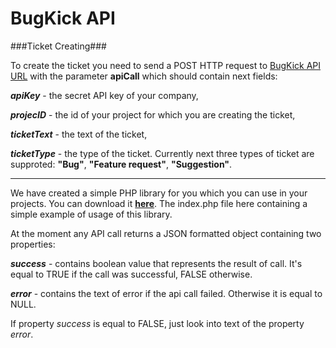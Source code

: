 # BugKick API #

###Ticket Creating###

To create the ticket you need to send a POST HTTP request 
to [BugKick API URL](https://bugkick.com/api "BugKick API URL") 
with the parameter **apiCall** which should contain next fields:

***apiKey*** - the secret API key of your company,

***projecID*** - the id of your project for which you are creating the ticket,

***ticketText*** - the text of the ticket,

***ticketType*** - the type of the ticket.
Currently next three types of ticket are supproted: 
**"Bug"**, **"Feature request"**, **"Suggestion"**.


----------


We have created a simple PHP library for you which you can use in your projects. 
You can download it **[here](https://bugkick.com/BugKick.zip "BugKick API PHP library")**. 
The index.php file here containing a simple example of usage of this library.

At the moment any API call returns a JSON formatted object containing two properties:

***success*** - contains boolean value that represents the result of call. 
It's equal to TRUE if the call was successful, FALSE otherwise.

***error*** - contains the text of error if the api call failed. Otherwise it is equal to NULL.

If property *success* is equal to FALSE, just look into text of the property *error*.
